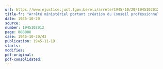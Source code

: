 ```yaml
---
url: https://www.ejustice.just.fgov.be/eli/arrete/1945/10/20/1945102012/justel
title-fr: "Arrêté ministériel portant création du Conseil professionnel de la Pêche maritime, des Industries et du Commerce du Poisson et autres Produits comestibles de la Mer"
date: 1945-10-20
source:
number: 1945102012
page: 888888
case: 1945-10-20/42
publication: 1945-11-19
starts:
modifies:
pdf-original:
pdf-consolidated:
---
```


